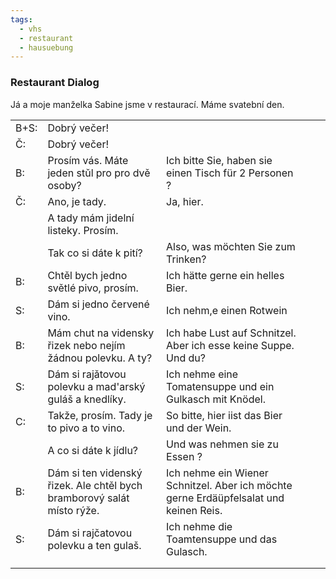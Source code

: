 ```yaml
---
tags:
  - vhs
  - restaurant
  - hausuebung
---
```

### Restaurant Dialog

Já a moje manželka Sabine jsme v restaurací. Máme svatební den. 

|      |                                                             |                                                                 |     |     |
| ---- | ----------------------------------------------------------- | --------------------------------------------------------------- | --- | --- |
| B+S: | Dobrý večer!                                                |                                                                 |     |     |
| Č:   | Dobrý večer!                                                |                                                                 |     |     |
| B:   | Prosím vás. Máte jeden stǔl pro pro dvě osoby?              | Ich bitte Sie, haben sie einen Tisch für 2 Personen ?           |     |     |
| Č:   | Ano, je tady.                                               | Ja, hier.                                                       |     |     |
|      | A tady mám jidelní listeky. Prosím.                         |                                                                 |     |     |
|      | Tak co si dáte k pití?                                      | Also, was möchten Sie zum Trinken?                              |     |     |
| B:   | Chtěl bych jedno světlé pivo, prosím.                       | Ich hätte gerne ein helles Bier.                                |     |     |
| S:   | Dám si jedno červené vino.                                  | Ich nehm,e einen Rotwein                                        |     |     |
| B:   | Mám chut na vidensky řizek nebo nejím žádnou polevku. A ty? | Ich habe Lust auf Schnitzel. Aber ich esse keine Suppe. Und du? |     |     |
| S:   | Dám si rajǎtovou polevku a mad'arský guláš a knedlíky.      | Ich nehme eine Tomatensuppe und ein Gulkasch mit Knödel.        |     |     |
| C:   | Takže, prosím. Tady je to pivo a to vino.                   | So bitte, hier iist das Bier und der Wein.                      |     |     |
|      | A co si dáte k jídlu?                                       | Und was nehmen sie zu Essen ?                                   | | |
| B:   | Dám si ten videnský řizek. Ale chtěl bych bramborový salát místo rýže. | Ich nehme ein Wiener Schnitzel. Aber ich möchte gerne Erdäüpfelsalat und keinen Reis. | | |
| S:   | Dám si rajčatovou polevku a ten gulaš. | Ich nehme die Toamtensuppe und das Gulasch. | | |
| | | | | |
| | | | | |